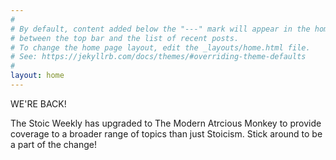 ```yaml
---
#
# By default, content added below the "---" mark will appear in the home page
# between the top bar and the list of recent posts.
# To change the home page layout, edit the _layouts/home.html file.
# See: https://jekyllrb.com/docs/themes/#overriding-theme-defaults
#
layout: home
---
```


WE'RE BACK!

The Stoic Weekly has upgraded to The Modern Atrcious Monkey to provide coverage to a broader range of topics than just Stoicism.
Stick around to be a part of the change!
